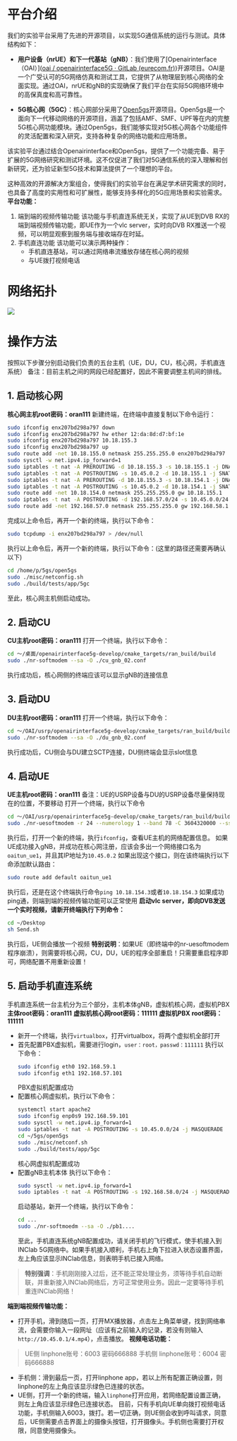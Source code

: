 # 平台介绍
我们的实验平台采用了先进的开源项目，以实现5G通信系统的运行与测试。具体结构如下：

- **用户设备（nrUE）和下一代基站（gNB）**：我们使用了[Openairinterface（OAI）]([oai / openairinterface5G · GitLab (eurecom.fr)](https://gitlab.eurecom.fr/oai/openairinterface5g))开源项目。OAI是一个广受认可的5G网络仿真和测试工具，它提供了从物理层到核心网络的全面实现。通过OAI，nrUE和gNB的实现确保了我们平台在实际5G网络环境中的高保真度和高可靠性。

- **5G核心网（5GC）**：核心网部分采用了[Open5gs]([open5gs.org](https://open5gs.org/))开源项目。Open5gs是一个面向下一代移动网络的开源项目，涵盖了包括AMF、SMF、UPF等在内的完整5G核心网功能模块。通过Open5gs，我们能够实现对5G核心网各个功能组件的灵活配置和深入研究，支持各种复杂的网络功能和应用场景。

该实验平台通过结合Openairinterface和Open5gs，提供了一个功能完备、易于扩展的5G网络研究和测试环境。这不仅促进了我们对5G通信系统的深入理解和创新研究，还为验证新型5G技术和算法提供了一个理想的平台。

这种高效的开源解决方案组合，使得我们的实验平台在满足学术研究需求的同时，也具备了高度的实用性和可扩展性，能够支持多样化的5G应用场景和实验需求。
**平台功能：**
1. 端到端的视频传输功能
	该功能与手机直连系统无关，实现了从UE到DVB RX的端到端视频传输功能，即UE作为一个vlc server，实时向DVB RX推送一个视频，可以明显观察到服务端与接收端存在时延。
2. 手机直连功能
	该功能可以演示两种操作：
	* 手机直连基站，可以通过网络串流播放存储在核心网的视频
	* 与UE拨打视频电话
# 网络拓扑
![](https://image-1301795790.cos.ap-shanghai.myqcloud.com/typora/NTN%20RAN%20topology.png)
# 操作方法
按照以下步骤分别启动我们负责的五台主机（UE，DU，CU，核心网，手机直连系统）
备注：目前主机之间的网段已经配置好，因此不需要调整主机间的排线。
## 1. 启动核心网
**核心网主机root密码：oran111**
新建终端，在终端中直接复制以下命令运行：
```bash
sudo ifconfig enx207bd298a797 down
sudo ifconfig enx207bd298a797 hw ether 12:da:8d:d7:bf:1e
sudo ifconfig enx207bd298a797 10.18.155.3
sudo ifconfig enx207bd298a797 up
sudo route add -net 10.18.155.0 netmask 255.255.255.0 enx207bd298a797
sudo sysctl -w net.ipv4.ip_forward=1
sudo iptables -t nat -A PREROUTING -d 10.18.155.3 -s 10.18.155.1 -j DNAT --to-destination 10.45.0.2
sudo iptables -t nat -A POSTROUTING -s 10.45.0.2 -d 10.18.155.1 -j SNAT --to-source 10.18.155.3
sudo iptables -t nat -A PREROUTING -d 10.18.155.3 -s 10.18.154.1 -j DNAT --to-destination 10.45.0.2
sudo iptables -t nat -A POSTROUTING -s 10.45.0.2 -d 10.18.154.1 -j SNAT --to-source 10.18.155.3
sudo route add -net 10.18.154.0 netmask 255.255.255.0 gw 10.18.155.1
sudo iptables -t nat -A POSTROUTING -d 192.168.57.0/24 -s 10.45.0.0/24 -j MASQUERADE
sudo route add -net 192.168.57.0 netmask 255.255.255.0 gw 192.168.58.1
```
完成以上命令后，再开一个新的终端，执行以下命令：
```bash
sudo tcpdump -i enx207bd298a797 > /dev/null
```
执行以上命令后，再开一个新的终端，执行以下命令：(这里的路径还需要再确认以下)
```bash
cd /home/p/5gs/open5gs
sudo ./misc/netconfig.sh
sudo ./build/tests/app/5gc
```
至此，核心网主机侧启动成功。
## 2. 启动CU
**CU主机root密码：oran111**
打开一个终端，执行以下命令：
```bash
cd ～/桌面/openairinterface5g-develop/cmake_targets/ran_build/build
sudo ./nr-softmodem --sa -O ./cu_gnb_02.conf
```
执行成功后，核心网侧的终端应该可以显示gNB的连接信息
## 3. 启动DU
**DU主机root密码：oran111**
打开一个终端，执行以下命令：
```bash
cd ～/OAI/usrp/openairinterface5g-develop/cmake_targets/ran_build/build
sudo ./nr-softmodem --sa -O ./du_gnb_02.conf
```
执行成功后，CU侧会与DU建立SCTP连接，DU侧终端会显示slot信息
## 4. 启动UE
**UE主机root密码：oran111**
备注：UE的USRP设备与DU的USRP设备尽量保持现在的位置，不要移动
打开一个终端，执行以下命令
```bash
cd ～/OAI/usrp/openairinterface5g-develop/cmake_targets/ran_build/build
sudo ./nr-uesoftmodem -r 24 --numerology 1 --band 78 -C 3604320000 --ssb 24 --sa --usrp-args type=b200 --ue-rxgain 90 --ue-txgain 20
```
执行后，打开一个新的终端，执行`ifconfig`，查看UE主机的网络配置信息。
如果UE成功接入gNB，并成功在核心网注册，应该会多出一个网络接口名为`oaitun_ue1`，并且其IP地址为`10.45.0.2`
如果出现这个接口，则在该终端执行以下命添加默认路由：
```bash
sudo route add default oaitun_ue1
```
执行后，还是在这个终端执行命令`ping 10.18.154.3`或者`10.18.154.3`
如果成功ping通，则端到端的视频传输功能可以正常使用
**启动vlc server，即向DVB发送一个实时视频，请新开终端执行下列命令：**
```bash
cd ~/Desktop
sh Send.sh
```
执行后，UE侧会播放一个视频
**特别说明**：如果UE（即终端中的nr-uesoftmodem程序崩溃），则需要将核心网，CU，DU，UE的程序全部重启！只需要重启程序即可，网络配置不用重新设置！
## 5. 启动手机直连系统
手机直连系统一台主机分为三个部分，主机本体gNB，虚拟机核心网，虚拟机PBX
**主体root密码：oran111**
**虚拟机核心网root密码：111111**
**虚拟机PBX root密码：111111**
* 新开一个终端，执行`virtualbox`，打开virtualbox，将两个虚拟机全部打开
* 首先配置PBX虚拟机，需要进行login，`user：root，passwd：111111`
	执行以下命令：
	```bash
	sudo ifconfig eth0 192.168.59.1
	sudo ifconfig eth1 192.168.57.101
	```
	PBX虚拟机配置成功
* 配置核心网虚拟机，执行以下命令：
	```bash
	systemctl start apache2
	sudo ifconfig enp0s9 192.168.59.101
	sudo sysctl -w net.ipv4.ip_forward=1
	sudo iptables -t nat -A POSTROUTING -s 10.45.0.0/24 -j MASQUERADE
	cd ~/5gs/open5gs
	sudo ./misc/netconf.sh
	sudo ./build/tests/app/5gc
	```
	核心网虚拟机配置成功
* 配置gNB主机本体
	执行以下命令：
	```bash
	sudo sysctl -w net.ipv4.ip_forward=1
	sudo iptables -t nat -A POSTROUTING -s 192.168.58.0/24 -j MASQUERADE
	```
	启动基站，新开一个终端，执行以下命令：
	```bash
	cd ...
	sudo ./nr-softmoedm --sa -O ./pb1....
	```
	至此，手机直连系统gNB配置成功，请关闭手机的飞行模式，使手机接入到INClab 5G网络中。如果手机接入顺利，手机右上角下拉进入状态设置界面，左上角应该显示INClab信息，则表明手机已接入网络。
> **特别强调**：手机刚刚接入过后，还不能正常处理业务，须等待手机自动断联，并重新接入INClab网络后，方可正常使用业务。因此一定要等待手机重连INClab网络！

**端到端视频传输功能：**
* 打开手机，滑到随后一页，打开MX播放器，点击左上角菜单键，找到网络串流，会需要你输入一段网址（应该有之前输入的记录，若没有则输入`http://10.45.0.1/4.mp4`），点击播放。
**视频电话功能：**
> UE侧 linphone账号：6003 密码666888
> 手机侧 linphone账号：6004 密码666888
* 手机侧：滑到最后一页，打开linphone app，若以上所有配置正确设置，则linphone的左上角应该显示绿色已连接的状态。
* UE侧，打开一个新的终端，输入`linphone`打开应用，若网络配置设置正确，则左上角应该显示绿色已连接状态。
目前，只有手机向UE单向拨打视频电话功能，手机侧输入6003，拨打。若一切正确，则UE侧会收到呼叫请求，同意后，UE侧需要点击界面上的摄像头按钮，打开摄像头。手机侧也需要打开权限，同意使用摄像头。
